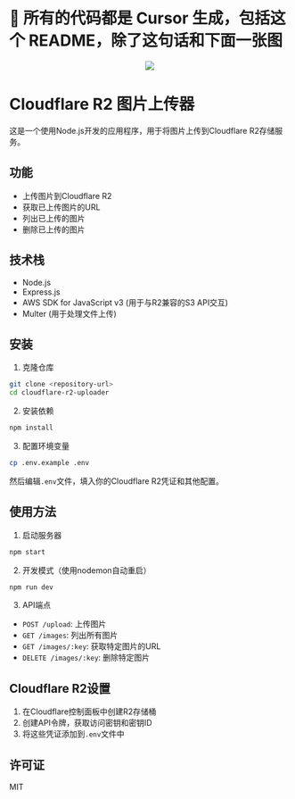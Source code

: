 
# 🚀  所有的代码都是 Cursor 生成，包括这个 README，除了这句话和下面一张图

<p align="center">
  <img src="https://static.1994131.xyz/uPic/VGgaK7.png" />
</p>

# Cloudflare R2 图片上传器

这是一个使用Node.js开发的应用程序，用于将图片上传到Cloudflare R2存储服务。

## 功能

- 上传图片到Cloudflare R2
- 获取已上传图片的URL
- 列出已上传的图片
- 删除已上传的图片

## 技术栈

- Node.js
- Express.js
- AWS SDK for JavaScript v3 (用于与R2兼容的S3 API交互)
- Multer (用于处理文件上传)

## 安装

1. 克隆仓库
```bash
git clone <repository-url>
cd cloudflare-r2-uploader
```

2. 安装依赖
```bash
npm install
```

3. 配置环境变量
```bash
cp .env.example .env
```
然后编辑`.env`文件，填入你的Cloudflare R2凭证和其他配置。

## 使用方法

1. 启动服务器
```bash
npm start
```

2. 开发模式（使用nodemon自动重启）
```bash
npm run dev
```

3. API端点
- `POST /upload`: 上传图片
- `GET /images`: 列出所有图片
- `GET /images/:key`: 获取特定图片的URL
- `DELETE /images/:key`: 删除特定图片

## Cloudflare R2设置

1. 在Cloudflare控制面板中创建R2存储桶
2. 创建API令牌，获取访问密钥和密钥ID
3. 将这些凭证添加到`.env`文件中

## 许可证

MIT 
